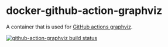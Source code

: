 # docker-github-action-graphviz

A container that is used for [GitHub actions graphviz](https://github.com/marketplace/actions/requirements2png).

[![github-action-graphviz build status](https://img.shields.io/docker/cloud/build/robertdebock/github-action-graphviz.svg)](https://hub.docker.com/repository/docker/robertdebock/github-action-graphviz)
